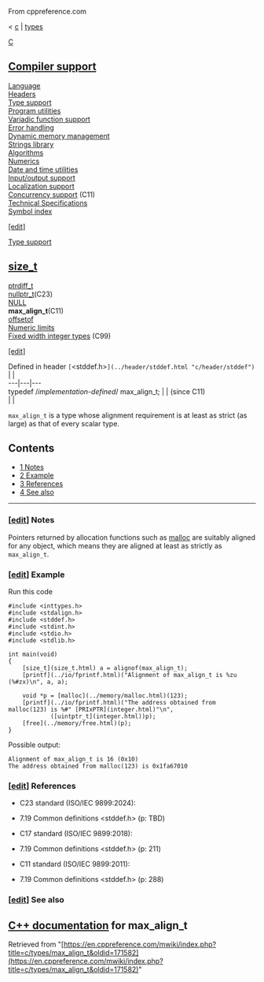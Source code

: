 From cppreference.com

< [c](../../c.html "c")‎ | [types](../types.html "c/types")

[ C](../../c.html "c")

[Compiler support](../compiler_support.html "c/compiler support")  
---  
[Language](../language.html "c/language")  
[Headers](../header.html "c/header")  
[Type support](../types.html "c/types")  
[Program utilities](../program.html "c/program")  
[Variadic function support](../variadic.html "c/variadic")  
[Error handling](../error.html "c/error")  
[Dynamic memory management](../memory.html "c/memory")  
[Strings library](../string.html "c/string")  
[Algorithms](../algorithm.html "c/algorithm")  
[Numerics](../numeric.html "c/numeric")  
[Date and time utilities](../chrono.html "c/chrono")  
[Input/output support](../io.html "c/io")  
[Localization support](../locale.html "c/locale")  
[Concurrency support](../thread.html "c/thread") (C11)  
[Technical Specifications](../experimental.html "c/experimental")  
[Symbol index](../index.html "c/symbol index")  
  
[[edit]](https://en.cppreference.com/mwiki/index.php?title=Template:c/navbar_content&action=edit)

[ Type support](../types.html "c/types")

[size_t](size_t.html "c/types/size t")  
---  
[ptrdiff_t](ptrdiff_t.html "c/types/ptrdiff t")  
[nullptr_t](nullptr_t.html "c/types/nullptr t")(C23)  
[NULL](NULL.html "c/types/NULL")  
**max_align_t**(C11)  
[offsetof](offsetof.html "c/types/offsetof")  
[ Numeric limits](limits.html "c/types/limits")  
[ Fixed width integer types](integer.html "c/types/integer") (C99)  
  
[[edit]](https://en.cppreference.com/mwiki/index.php?title=Template:c/types/navbar_content&action=edit)

Defined in header `[`<stddef.h>`](../header/stddef.html "c/header/stddef")` |  |   
---|---|---  
typedef /*implementation-defined*/ max_align_t; |  |  (since C11)  
| |   
  
`max_align_t` is a type whose alignment requirement is at least as strict (as large) as that of every scalar type. 

## Contents

  * [1 Notes](max_align_t.html#Notes)
  * [2 Example](max_align_t.html#Example)
  * [3 References](max_align_t.html#References)
  * [4 See also](max_align_t.html#See_also)

  
---  
  
### [[edit](https://en.cppreference.com/mwiki/index.php?title=c/types/max_align_t&action=edit&section=1 "Edit section: Notes")] Notes

Pointers returned by allocation functions such as [malloc](../memory/malloc.html "c/memory/malloc") are suitably aligned for any object, which means they are aligned at least as strictly as `max_align_t`. 

### [[edit](https://en.cppreference.com/mwiki/index.php?title=c/types/max_align_t&action=edit&section=2 "Edit section: Example")] Example

Run this code
    
    
    #include <inttypes.h>
    #include <stdalign.h>
    #include <stddef.h>
    #include <stdint.h>
    #include <stdio.h>
    #include <stdlib.h>
     
    int main(void)
    {
        [size_t](size_t.html) a = alignof(max_align_t);
        [printf](../io/fprintf.html)("Alignment of max_align_t is %zu (%#zx)\n", a, a);
     
        void *p = [malloc](../memory/malloc.html)(123);
        [printf](../io/fprintf.html)("The address obtained from malloc(123) is %#" [PRIxPTR](integer.html)"\n",
                ([uintptr_t](integer.html))p);
        [free](../memory/free.html)(p);
    }

Possible output: 
    
    
    Alignment of max_align_t is 16 (0x10)
    The address obtained from malloc(123) is 0x1fa67010

### [[edit](https://en.cppreference.com/mwiki/index.php?title=c/types/max_align_t&action=edit&section=3 "Edit section: References")] References

  * C23 standard (ISO/IEC 9899:2024): 



    

  * 7.19 Common definitions <stddef.h> (p: TBD) 



  * C17 standard (ISO/IEC 9899:2018): 



    

  * 7.19 Common definitions <stddef.h> (p: 211) 



  * C11 standard (ISO/IEC 9899:2011): 



    

  * 7.19 Common definitions <stddef.h> (p: 288) 



### [[edit](https://en.cppreference.com/mwiki/index.php?title=c/types/max_align_t&action=edit&section=4 "Edit section: See also")] See also

[C++ documentation](../../cpp/types/max_align_t.html "cpp/types/max align t") for max_align_t  
---  
  
Retrieved from "[https://en.cppreference.com/mwiki/index.php?title=c/types/max_align_t&oldid=171582](https://en.cppreference.com/mwiki/index.php?title=c/types/max_align_t&oldid=171582)" 
